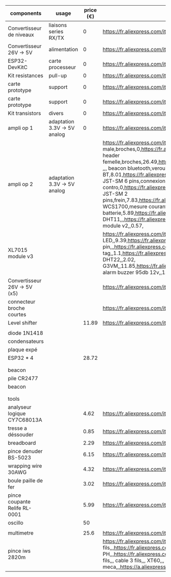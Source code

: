 |components                   |usage                       |price (€)|links                                                                                                                                                                                                                                                                                                                                                                                                                                                                                                                                                                                                                           |FIELD5|
|-----------------------------|----------------------------|---------|--------------------------------------------------------------------------------------------------------------------------------------------------------------------------------------------------------------------------------------------------------------------------------------------------------------------------------------------------------------------------------------------------------------------------------------------------------------------------------------------------------------------------------------------------------------------------------------------------------------------------------|------|
|Convertisseur de niveaux     |liaisons series RX/TX       |0        |https://fr.aliexpress.com/item/32590674633                                                                                                                                                                                                                                                                                                                                                                                                                                                                                                                                                                                      |      |
|Convertisseur 26V -> 5V      |alimentation                |0        |https://fr.aliexpress.com/item/32747297827                                                                                                                                                                                                                                                                                                                                                                                                                                                                                                                                                                                      |      |
|ESP32-DevKitC                |carte processeur            |0        |https://fr.aliexpress.com/item/4000851307120                                                                                                                                                                                                                                                                                                                                                                                                                                                                                                                                                                                    |      |
|Kit resistances              |pull-up                     |0        |https://fr.aliexpress.com/item/4001292006934                                                                                                                                                                                                                                                                                                                                                                                                                                                                                                                                                                                    |      |
|carte prototype              |support                     |0        |https://fr.aliexpress.com/item/33005775828                                                                                                                                                                                                                                                                                                                                                                                                                                                                                                                                                                                      |      |
|carte prototype              |support                     |0        |https://fr.aliexpress.com/item/33005775828                                                                                                                                                                                                                                                                                                                                                                                                                                                                                                                                                                                      |      |
|Kit transistors              |divers                      |0        |https://fr.aliexpress.com/item/32811516614                                                                                                                                                                                                                                                                                                                                                                                                                                                                                                                                                                                      |      |
|ampli op 1                   |adaptation 3.3V -> 5V analog|0        |https://fr.aliexpress.com/item/32823162770                                                                                                                                                                                                                                                                                                                                                                                                                                                                                                                                                                                      |      |
|ampli op 2                   |adaptation 3.3V -> 5V analog|         |https://fr.aliexpress.com/item/32902622290 pin header male,broches,0,https://fr.aliexpress.com/item/32519474531 pin header femelle,broches,26.49,https://fr.aliexpress.com/item/32851039276 ,,, beacon bluetooth,verouillage BT,8.01,https://fr.aliexpress.com/item/32845366171 connecteur JST-SM 6 pins,connexion LCD / contro,0,https://fr.aliexpress.com/item/32970987284 connecteur JST-SM 2 pins,frein,7.83,https://fr.aliexpress.com/item/32970987284 ,,, WCS1700,mesure courant batterie,5.89,https://fr.aliexpress.com/item/4000561644960 ,,, DHT11,,,https://fr.aliexpress.com/item/32832070174 XL7015 module v2,,0.57,|      |
|XL7015 module v3             |                            |         |https://fr.aliexpress.com/item/32824275183 bouton LED,,9.39,https://fr.aliexpress.com/item/4001362443186 jst sm 3 pin,,,https://fr.aliexpress.com/item/4001346643938 NFC tag,,1.1,https://fr.aliexpress.com/item/4000178675670 ,,, DHT22,,2.02, G3VM,,11.85,https://fr.aliexpress.com/item/4000339951262.html alarm buzzer 95db 12v,,1.86,                                                                                                                                                                                                                                                                                      |      |
|Convertisseur 26V -> 5V (x5) |                            |         |https://fr.aliexpress.com/item/32747297827                                                                                                                                                                                                                                                                                                                                                                                                                                                                                                                                                                                      |      |
|connecteur broche courtes    |                            |         |https://fr.aliexpress.com/item/32719808627                                                                                                                                                                                                                                                                                                                                                                                                                                                                                                                                                                                      |      |
|Level shifter                |                            |11.89    |https://fr.aliexpress.com/item/32590674633                                                                                                                                                                                                                                                                                                                                                                                                                                                                                                                                                                                      |      |
|                             |                            |         |                                                                                                                                                                                                                                                                                                                                                                                                                                                                                                                                                                                                                                |      |
|diode 1N1418                 |                            |         |                                                                                                                                                                                                                                                                                                                                                                                                                                                                                                                                                                                                                                |      |
|condensateurs                |                            |         |                                                                                                                                                                                                                                                                                                                                                                                                                                                                                                                                                                                                                                |      |
|plaque expé                  |                            |         |                                                                                                                                                                                                                                                                                                                                                                                                                                                                                                                                                                                                                                |      |
|ESP32 * 4                    |                            |28.72    |                                                                                                                                                                                                                                                                                                                                                                                                                                                                                                                                                                                                                                |      |
|                             |                            |         |                                                                                                                                                                                                                                                                                                                                                                                                                                                                                                                                                                                                                                |      |
|                             |                            |         |                                                                                                                                                                                                                                                                                                                                                                                                                                                                                                                                                                                                                                |      |
|beacon                       |                            |         |                                                                                                                                                                                                                                                                                                                                                                                                                                                                                                                                                                                                                                |      |
|pile CR2477                  |                            |         |                                                                                                                                                                                                                                                                                                                                                                                                                                                                                                                                                                                                                                |      |
|beacon                       |                            |         |                                                                                                                                                                                                                                                                                                                                                                                                                                                                                                                                                                                                                                |      |
|                             |                            |         |                                                                                                                                                                                                                                                                                                                                                                                                                                                                                                                                                                                                                                |      |
|                             |                            |         |                                                                                                                                                                                                                                                                                                                                                                                                                                                                                                                                                                                                                                |      |
|tools                        |                            |         |                                                                                                                                                                                                                                                                                                                                                                                                                                                                                                                                                                                                                                |      |
|analyseur logique CY7C68013A |                            |4.62     |https://fr.aliexpress.com/item/32502185484                                                                                                                                                                                                                                                                                                                                                                                                                                                                                                                                                                                      |      |
|tresse a déssouder           |                            |0.85     |https://fr.aliexpress.com/item/33045639556                                                                                                                                                                                                                                                                                                                                                                                                                                                                                                                                                                                      |      |
|breadboard                   |                            |2.29     |https://fr.aliexpress.com/item/32703706212                                                                                                                                                                                                                                                                                                                                                                                                                                                                                                                                                                                      |      |
|pince denuder BS-5023        |                            |6.15     |https://fr.aliexpress.com/item/32950227123 outil wrapping,,10.87,                                                                                                                                                                                                                                                                                                                                                                                                                                                                                                                                                               |      |
|wrapping wire 30AWG          |                            |4.32     |https://fr.aliexpress.com/item/32948489130                                                                                                                                                                                                                                                                                                                                                                                                                                                                                                                                                                                      |      |
|boule paille de fer          |                            |3.02     |https://fr.aliexpress.com/item/32948926633                                                                                                                                                                                                                                                                                                                                                                                                                                                                                                                                                                                      |      |
|pince coupante Relife RL-0001|                            |5.99     |https://fr.aliexpress.com/item/4001125071089                                                                                                                                                                                                                                                                                                                                                                                                                                                                                                                                                                                    |      |
|oscillo                      |                            |50       |                                                                                                                                                                                                                                                                                                                                                                                                                                                                                                                                                                                                                                |      |
|                             |                            |         |                                                                                                                                                                                                                                                                                                                                                                                                                                                                                                                                                                                                                                |      |
|multimetre                   |                            |25.6     |https://fr.aliexpress.com/item/33004794265                                                                                                                                                                                                                                                                                                                                                                                                                                                                                                                                                                                      |      |
|pince iws 2820m              |                            |         |https://fr.aliexpress.com/item/4001293475131 jst sm 2/3/6 fils,,,https://fr.aliexpress.com/item/32842186539 jst PH,,,https://fr.aliexpress.com/item/4000693461196 etain,,, cable 6 fils,,, cable 3 fils,,, XT60,,, 2n2222,,, S49E,,, capteur frein meca,,,https://a.aliexpress.com/_An2LOR connecteur higo,,, dac ?,,,                                                                                                                                                                                                                                                                                                          |      |
